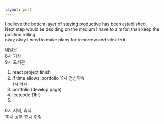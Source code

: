```yaml
---
layout: post
---
```


I believe the bottom layer of staying productive has been established.  
Next step would be deciding on the medium I have to aim for, than keep the position rolling.  
okay okay I need to make plans for tomorrow and stick to it.  
  

내일은  
8시 기상  
9시 도서관  
  1. react project finish
  2. if time allows, portfolio
11시 점심약속  
1시 카페  
  1. portfolio (develop page)
  2. leetcode (1hr)
  3. 
6시 저녁, 휴식  
10시 공부
12시 취침